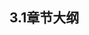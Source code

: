 
## 3.1章节大纲
	
<Markmap localtion="/markmap/environment/centos/chapter/centos7-outline5-chapter3.html"/>
